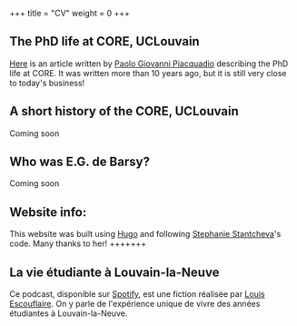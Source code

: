 +++
title = "CV"
weight = 0
+++
## The PhD life at CORE, UCLouvain

[Here](https://antoine-germain.github.io/phd_life_at_core.pdf) is an article written by [Paolo Giovanni Piacquadio](https://sites.google.com/site/paologpiacquadio/) describing the PhD life at CORE. It was written more than 10 years ago, but it is still very close to today's business! 


## A short history of the CORE, UCLouvain

Coming soon

## Who was E.G. de Barsy?


Coming soon


## Website info:
This website was built using [Hugo](https://gohugo.io/) and following [Stephanie Stantcheva](https://www.stefanie-stantcheva.com/)'s code. Many thanks to her!
+++++++
## La vie étudiante à Louvain-la-Neuve

Ce podcast, disponible sur [Spotify](https://open.spotify.com/episode/4h9NLSqxV9JIuO0uF0lphr?si=hpPMH0mSQfWro--hXrZ4Mw), est une fiction réalisée par [Louis Escouflaire](https://uclouvain.be/fr/repertoires/louis.escouflaire). On y parle de l'expérience unique de vivre des années étudiantes à Louvain-la-Neuve. 

